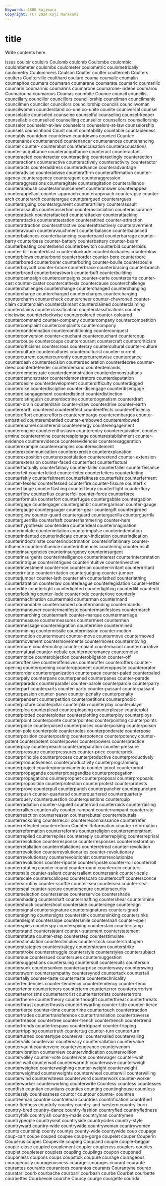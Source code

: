 ```yaml
---
Keywords: 4800 kojimura
Copyright: (C) 2024 Koji Murakami
---
```


# title

Write contents here.



isses couloir couloirs Coulomb coulomb Coulombe coulombic
coulombmeter coulombs coulometer coulometric coulometrically coulometry Coulommiers Coulson Coulter coulter
coulterneb Coulters coulters Coulterville coulthard coulure couma coumalic coumalin coumaphos
coumara coumaran coumarane coumarate coumaric coumarilic coumarin coumarinic coumarins coumarone
coumarone-indene coumarou Coumarouna coumarous Coumas coumbite Counce council councilist councillary
councillor councillors councillorship councilman councilmanic councilmen councilor councilors councilorship councils
councilwoman councilwomen counderstand co-une co-unite counite couniversal counsel counselable counseled
counselee counselful counseling counsel-keeper counsellable counselled counselling counsellor counsellors counsellorship
counselor counselor-at-law counselors counselors-at-law counselorship counsels counsinhood Count count countability
countable countableness countably countdom countdown countdowns counted Countee countenance countenanced
countenancer countenances countenancing counter counter- counterabut counteraccusation counteraccusations counter-acquittance counteracquittance
counteract counteractant counteracted counteracter counteracting counteractingly counteraction counteractions counteractive counteractively
counteractivity counteractor counteracts counteraddress counteradvance counteradvantage counteradvice counteradvise counteraffirm counteraffirmation
counter-agency counteragency counteragent counteraggression counteraggressions counteragitate counteragitation counteralliance counterambush counterannouncement
counteranswer counterappeal counterappellant counter-approach counterapproach counterapse counter-arch counterarch counterargue counterargued
counterargues counterarguing counterargument counterartillery counterassault counterassaults counterassertion counterassociation counterassurance counterattack
counterattacked counterattacker counterattacking counterattacks counterattestation counterattired counter-attraction counterattraction counterattractive counterattractively
counteraverment counteravouch counteravouchment counterbalance counterbalanced counterbalances counterbalancing counterband counterbarrage counter-barry
counterbase counter-battery counterbattery counter-beam counterbeating counterbend counterbewitch counterbid counterbids counter-bill
counterblast counterblockade counterblockades counterblow counterblows counterbond counterborder counter-bore counterbore counterbored
counterborer counterboring counter-boulle counterboulle counterboycott counter-brace counterbrace counterbracing counterbranch counterbrand
counterbreastwork counterbuff counterbuilding countercampaign countercampaigns counter-carte countercarte counter-cast counter-caster countercathexis
countercause counterchallenge counterchallenges counterchange counterchanged counterchanging countercharge countercharged countercharges countercharging
countercharm countercheck countercheer counter-chevroned counter-claim counterclaim counterclaimant counterclaimed counterclaiming counterclaims
counterclassification counterclassifications counter-clockwise counterclockwise countercolored counter-coloured countercommand counter-company countercompany countercompetition
countercomplaint countercomplaints countercompony countercondemnation counterconditioning counterconquest counterconversion counter-couchant countercouchant countercoup
countercoupe countercoups countercourant countercraft countercriticism countercriticisms countercross countercry countercultural counter-culture
counterculture countercultures counterculturist counter-current countercurrent countercurrently countercurrentwise counterdance counterdash counterdecision
counterdeclaration counterdecree counter-deed counterdefender counterdemand counterdemands counterdemonstrate counterdemonstration counterdemonstrations counterdemonstrator
counterdemonstrators counterdeputation counterdesire counterdevelopment counterdifficulty counterdigged counterdike counterdiscipline counter-disengage counterdisengage
counterdisengagement counterdistinct counterdistinction counterdistinguish counterdoctrine counterdogmatism counterdraft counter-drain counterdrain counter-draw
counterdrive counter-earth counterearth countered countereffect countereffects counterefficiency countereffort counterefforts counterembargo
counterembargos counter-embattled counterembattled counter-embowed counterembowed counterenamel counterend counterenergy counterengagement counterengine
counterenthusiasm counterentry counterequivalent counter-ermine counterermine counterespionage counterestablishment counter-evidence counterevidence counterevidences
counterexaggeration counterexample counterexamples counterexcitement counterexcommunication counterexercise counterexplanation counterexposition counterexpostulation counterextend
counter-extension counterextension counter-faced counterfact counterfactual counterfactually counterfallacy counter-faller counterfaller counterfeisance
counterfeit counterfeited counterfeiter counterfeiters counterfeiting counterfeitly counterfeitment counterfeitness counterfeits counterferment
counter-fessed counterfessed counterfire counter-fissure counterfix counterflange counterflashing counterfleury counterflight counterflory
counterflow counterflux counterfoil counter-force counterforce counterformula counterfort counterfugue countergabble countergabion
countergage countergager countergambit countergarrison counter-gauge countergauge countergauger counter-gear countergift countergirded
counterglow counter-guard counterguard counterguerilla counterguerrila counterguerrilla counterhaft counterhammering counter-hem counterhypothesis
counteridea counterideal counterimagination counterimitate counterimitation counterimpulse counterindentation counterindented counterindicate counter-indication
counterindication counterindoctrinate counterindoctrination counterinflationary counter-influence counterinfluence counterinfluences countering counterinsult counterinsurgencies
counterinsurgency counterinsurgent counterinsurgents counterintelligence counterinterest counterinterpretation counterintrigue counterintrigues counterintuitive counterinvective
counterinvestment counter-ion counterion counter-irritant counterirritant counterirritate counterirritation counterjudging counter-jumper counterjumper
counter-lath counterlath counterlathed counterlathing counterlatration counterlaw counterleague counterlegislation counter-letter counterlife
counterlight counterlighted counterlighting counterlilit counterlit counterlocking counter-lode counterlode counterlove counterly
countermachination countermaid counterman countermand countermandable countermanded countermanding countermands countermaneuver countermanifesto
countermanifestoes countermarch countermarching countermark counter-marque countermarriage countermeasure countermeasures countermeet countermen
countermessage countermigration countermine countermined countermining countermissile countermission counter-motion countermotion countermount
counter-move countermove countermoved countermovement countermovements countermoves countermoving countermure countermutiny counter-naiant
counternaiant counternarrative counternatural counter-nebule counternecromancy counternoise counternotice counterobjection counterobligation counter-off
counteroffensive counteroffensives counteroffer counteroffers counter-opening counteropening counteropponent counteropposite counterorator counterorder
counterorganization counterpace counter-paled counterpaled counterpaly counterpane counterpaned counterpanes counter-parade counterparadox
counterparallel counter-parole counterparole counterparry counterpart counterparts counter-party counter-passant counterpassant counterpassion
counter-pawn counter-penalty counterpenalty counterpendent counterpetition counterpetitions counterphobic counterpicture counterpillar counterplan
counterplay counterplayer counterplea counterplead counterpleading counterplease counterplot counterplotted counterplotter counterplotting
counterploy counterploys counterpoint counterpointe counterpointed counterpointing counterpoints counterpoise counterpoised counterpoises
counterpoising counterpoison counter-pole counterpole counterpoles counterponderate counterpose counterposition counterposting counterpotence
counterpotency counter-potent counterpotent counterpower counterpowers counterpractice counterpray counterpreach counterpreparation counter-pressure
counterpressure counterpressures counter-price counterprick counterprinciple counterprocess counterproductive counterproductively counterproductiveness counterproductivity
counterprogramming counterproject counterpronunciamento counter-proof counterproof counterpropaganda counterpropagandize counterpropagation counterpropagations counterprophet
counterproposal counterproposals counterproposition counterprotection counterprotest counterprotests counterprove counterpull counterpunch counterpuncher
counterpuncture counterpush counter-quartered counterquartered counterquarterly counterquery counterquestion counterquestions counterquip counterradiation
counter-raguled counterraid counterraids counterraising counterrallies counterrally counter-rampant counterrampant counterrate counterreaction
counterreason counterrebuttal counterrebuttals counterreckoning counterrecoil counterreconnaissance counterrefer counterreflected counterreform Counter-Reformation
counter-reformation counterreformation counterreforms counterreligion counterremonstrant counterreplied counterreplies counterreply counterreplying counterreprisal
counterresolution counterresponse counterresponses counterrestoration counterretaliation counterretaliations counterretreat counter-revolution counterrevolution counterrevolutionaries
counter-revolutionary counterrevolutionary counterrevolutionist counterrevolutionize counterrevolutions counter-riposte counterriposte counter-roll counterroll counterrotating
counter-round counterround counterruin counters countersale counter-salient countersalient countersank counter-scale counterscale
counterscalloped counterscarp counterscoff countersconce counterscrutiny counter-scuffle counter-sea countersea counter-seal counterseal
counter-secure countersecure countersecurity counterselection countersense counterservice countershade countershading countershaft countershafting
countershear countershine countershock countershout counterside countersiege countersign countersignal countersignature countersignatures
countersigned countersigning countersigns countersink countersinking countersinks countersleight counterslope countersmile countersnarl
counter-spell counterspies counterspy counterspying counterstain counterstamp counterstand counterstatant counter-statement counterstatement
counterstatute counter-step counterstep counterstimulate counterstimulation counterstimulus counterstock counterstratagem counterstrategies counterstrategy
counterstream counterstrike counterstroke counterstruggle counterstyle counterstyles countersubject countersue countersued countersues
countersuggestion countersuggestions countersuing countersuit countersuits countersun countersunk countersunken countersurprise countersway
counterswing countersworn countersympathy countersynod countertack countertail countertally counter-taste countertaste countertechnicality
countertendencies counter-tendency countertendency counter-tenor countertenor countertenors counterterm counterterror counterterrorism counterterrorisms
counterterrorist counterterrorists counterterrors countertheme countertheory counterthought counterthreat counterthreats counterthrust counterthrusts
counterthwarting counter-tide counter-tierce countertierce counter-time countertime countertouch countertraction countertrades countertransference
countertranslation countertraverse countertreason countertree counter-trench countertrench countertrend countertrends countertrespass countertrippant
counter-tripping countertripping countertruth countertug counter-turn counterturn counterturned countertype countervail countervailed
countervailing countervails countervair countervairy countervallation countervalue countervaunt countervene countervengeance countervenom
countervibration counterview countervindication countervolition countervolley counter-vote countervote counterwager counter-wait counter-wall
counterwall counterwarmth counterwave counterweigh counterweighed counterweighing counter-weight counterweight counterweighted counterweights
counterwheel counterwill counterwilling counterwind counterwitness counterword counterwork counter-worker counterworker counterworking
counterwrite Countess countess countesses countfish countian countians counties counting countinghouse
countless countlessly countlessness countor countour countre- countree countreeman countrie countrieman
countries countrification countrified countrifiedness countrify country country-and-western country-born country-bred country-dance
country-fashion countryfied countryfiedness countryfolk countryish country-made countryman countrymen countrypeople countryseat
countryside countrysides country-style countryward country-wide countrywide countrywoman countrywomen counts countship
county countys county-wide countywide coup coupage coup-cart coupe couped coupee
coupe-gorge coupelet couper Couperin Couperus coupes Coupeville couping Coupland couple
couple-beggar couple-close coupled couplement coupler coupleress couplers couples couplet coupleteer
couplets coupling couplings coupon couponed couponless coupons coups coupstick coupure
courage courageous courageously courageousness courager courages courant courante courantes couranto
courantoes courantos courants Courantyne courap couratari courb courbache courbaril courbash
courbe Courbet courbette courbettes Courbevoie courche Courcy courge courgette courida
